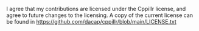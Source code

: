 <!-- Please read the contribution guidelines before submitting a pull request. -->
<!-- By submitting this pull request, you agree that your contributions are
     licensed under the Cppillr license, and agree to future changes to the
     licensing. -->
<!-- If you're a first-time contributor, please acknowledge it by
     leaving the statement below. -->

I agree that my contributions are licensed under the Cppillr license, and agree to future changes to the licensing.
A copy of the current license can be found in https://github.com/dacap/cppillr/blob/main/LICENSE.txt
